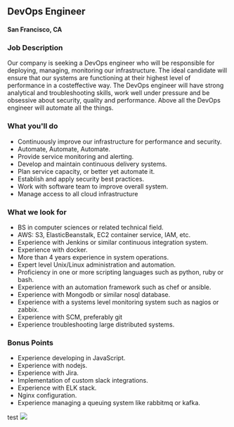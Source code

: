 ## DevOps Engineer 
#### San Francisco, CA

### Job Description
Our company is seeking a DevOps engineer who will be responsible for deploying, managing, monitoring our infrastructure. The ideal candidate will ensure that our systems are functioning at their highest level of performance in a cost­effective way.  The DevOps engineer will have strong analytical and troubleshooting skills, work well under pressure and be obsessive about security, quality and performance.  Above all the DevOps engineer will automate all the things.

### What you'll do
+ Continuously improve our infrastructure for performance and security.
+ Automate, Automate, Automate.
+ Provide service monitoring and alerting.
+ Develop and maintain continuous delivery systems.
+ Plan service capacity, or better yet automate it.
+ Establish and apply security best practices.
+ Work with software team to improve overall system.
+ Manage access to all cloud infrastructure

### What we look for
+ BS in computer sciences or related technical field.
+ AWS: S3, ElasticBeanstalk, EC2 container service, IAM, etc.
+ Experience with Jenkins or similar continuous integration system.
+ Experience with docker.
+ More than 4 years experience in system operations.
+ Expert level Unix/Linux administration and automation.
+ Proficiency in one or more scripting languages such as python, ruby or bash.
+ Experience with an automation framework such as chef or ansible.
+ Experience with Mongodb or similar nosql database.
+ Experience with a systems level monitoring system such as nagios or zabbix.
+ Experience with SCM, preferably git
+ Experience troubleshooting large distributed systems.

### Bonus Points
+ Experience developing in JavaScript.
+ Experience with nodejs.
+ Experience with Jira.
+ Implementation of custom slack integrations.
+ Experience with ELK stack.
+ Nginx configuration.
+ Experience managing a queuing system like rabbitmq or kafka.


test
[<img src='https://dabuttonfactory.com/button.png?t=Apply&f=Calibri-Bold&ts=24&tc=fff&tshs=1&tshc=000&hp=20&vp=8&c=5&bgt=gradient&bgc=3d85c6&ebgc=073763'>](https://letsrockit.ngrok.io/users/auth/github?job_id=qxvndxn0-devops-engineer/)
